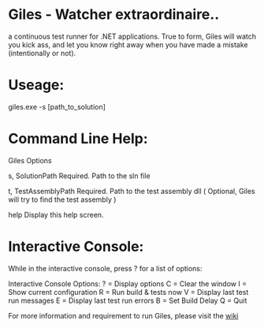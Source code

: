 # Giles - Watcher extraordinaire..  
a continuous test runner for .NET applications. True to form, Giles will watch you kick ass, and let you know right away when you have made a mistake (intentionally or not).

# Useage:

giles.exe -s [path_to_solution]


# Command Line Help:

Giles Options

  s, SolutionPath        Required. Path to the sln file

  t, TestAssemblyPath    Required. Path to the test assembly dll ( Optional, Giles will try to find the test assembly )

  help                   Display this help screen.



# Interactive Console:

While in the interactive console, press ? for a list of options:

Interactive Console Options:
  ? = Display options 
  C = Clear the window
  I = Show current configuration
  R = Run build & tests now
  V = Display last test run messages
  E = Display last test run errors
  B = Set Build Delay
  Q = Quit  

For more information and requirement to run Giles, please visit the [wiki](https://github.com/codereflection/Giles/wiki)